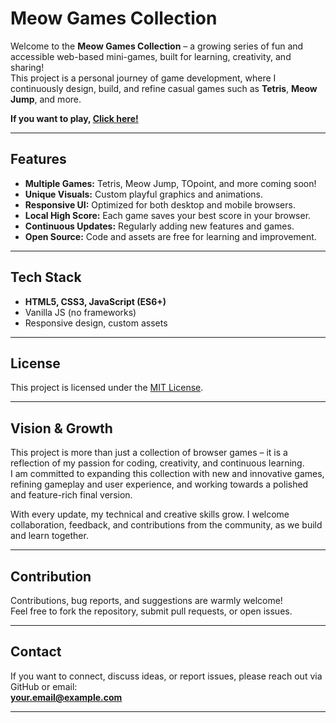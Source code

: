# Meow Games Collection

Welcome to the **Meow Games Collection** – a growing series of fun and accessible web-based mini-games, built for learning, creativity, and sharing!  
This project is a personal journey of game development, where I continuously design, build, and refine casual games such as **Tetris**, **Meow Jump**, and more.

**If you want to play, [Click here!]([https://your-deployment-link.com](https://richard-yang-liu.github.io/Meow-Game-Deom/homepage.html))**

---

## Features

- **Multiple Games:** Tetris, Meow Jump, TOpoint, and more coming soon!
- **Unique Visuals:** Custom playful graphics and animations.
- **Responsive UI:** Optimized for both desktop and mobile browsers.
- **Local High Score:** Each game saves your best score in your browser.
- **Continuous Updates:** Regularly adding new features and games.
- **Open Source:** Code and assets are free for learning and improvement.

---

## Tech Stack

- **HTML5, CSS3, JavaScript (ES6+)**
- Vanilla JS (no frameworks)
- Responsive design, custom assets

---

## License

This project is licensed under the [MIT License](LICENSE).

---

## Vision & Growth

This project is more than just a collection of browser games – it is a reflection of my passion for coding, creativity, and continuous learning.  
I am committed to expanding this collection with new and innovative games, refining gameplay and user experience, and working towards a polished and feature-rich final version.

With every update, my technical and creative skills grow. I welcome collaboration, feedback, and contributions from the community, as we build and learn together.

---

## Contribution

Contributions, bug reports, and suggestions are warmly welcome!  
Feel free to fork the repository, submit pull requests, or open issues.

---

## Contact

If you want to connect, discuss ideas, or report issues, please reach out via GitHub or email:  
**your.email@example.com**

---

